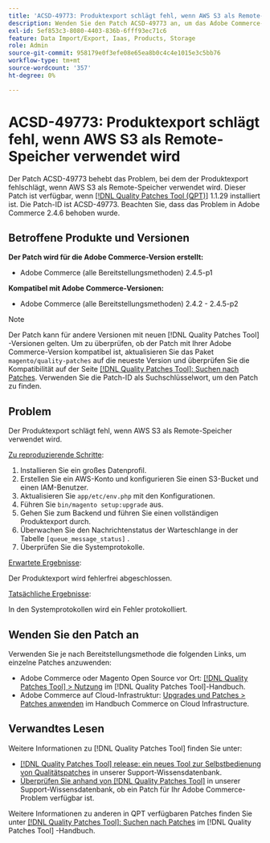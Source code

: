 ```yaml
---
title: 'ACSD-49773: Produktexport schlägt fehl, wenn AWS S3 als Remote-Speicher verwendet wird'
description: Wenden Sie den Patch ACSD-49773 an, um das Adobe Commerce-Problem zu beheben, bei dem der Produktexport fehlschlägt, wenn AWS S3 als Remote-Speicher verwendet wird.
exl-id: 5ef853c3-8080-4403-836b-6fff93ec71c6
feature: Data Import/Export, Iaas, Products, Storage
role: Admin
source-git-commit: 958179e0f3efe08e65ea8b0c4c4e1015e3c5bb76
workflow-type: tm+mt
source-wordcount: '357'
ht-degree: 0%

---
```


# ACSD-49773: Produktexport schlägt fehl, wenn AWS S3 als Remote-Speicher verwendet wird

Der Patch ACSD-49773 behebt das Problem, bei dem der Produktexport fehlschlägt, wenn AWS S3 als Remote-Speicher verwendet wird. Dieser Patch ist verfügbar, wenn [[!DNL Quality Patches Tool (QPT)]](/help/announcements/adobe-commerce-announcements/magento-quality-patches-released-new-tool-to-self-serve-quality-patches.md) 1.1.29 installiert ist. Die Patch-ID ist ACSD-49773. Beachten Sie, dass das Problem in Adobe Commerce 2.4.6 behoben wurde.

## Betroffene Produkte und Versionen

**Der Patch wird für die Adobe Commerce-Version erstellt:**

* Adobe Commerce (alle Bereitstellungsmethoden) 2.4.5-p1

**Kompatibel mit Adobe Commerce-Versionen:**

* Adobe Commerce (alle Bereitstellungsmethoden) 2.4.2 - 2.4.5-p2

>[!NOTE]
>
>Der Patch kann für andere Versionen mit neuen [!DNL Quality Patches Tool] -Versionen gelten. Um zu überprüfen, ob der Patch mit Ihrer Adobe Commerce-Version kompatibel ist, aktualisieren Sie das Paket `magento/quality-patches` auf die neueste Version und überprüfen Sie die Kompatibilität auf der Seite [[!DNL Quality Patches Tool]: Suchen nach Patches](https://experienceleague.adobe.com/tools/commerce-quality-patches/index.html). Verwenden Sie die Patch-ID als Suchschlüsselwort, um den Patch zu finden.

## Problem

Der Produktexport schlägt fehl, wenn AWS S3 als Remote-Speicher verwendet wird.

<u>Zu reproduzierende Schritte</u>:

1. Installieren Sie ein großes Datenprofil.
1. Erstellen Sie ein AWS-Konto und konfigurieren Sie einen S3-Bucket und einen IAM-Benutzer.
1. Aktualisieren Sie `app/etc/env.php` mit den Konfigurationen.
1. Führen Sie `bin/magento setup:upgrade` aus.
1. Gehen Sie zum Backend und führen Sie einen vollständigen Produktexport durch.
1. Überwachen Sie den Nachrichtenstatus der Warteschlange in der Tabelle `[queue_message_status]` .
1. Überprüfen Sie die Systemprotokolle.

<u>Erwartete Ergebnisse</u>:

Der Produktexport wird fehlerfrei abgeschlossen.

<u>Tatsächliche Ergebnisse</u>:

In den Systemprotokollen wird ein Fehler protokolliert.

## Wenden Sie den Patch an

Verwenden Sie je nach Bereitstellungsmethode die folgenden Links, um einzelne Patches anzuwenden:

* Adobe Commerce oder Magento Open Source vor Ort: [[!DNL Quality Patches Tool] > Nutzung](https://experienceleague.adobe.com/docs/commerce-operations/tools/quality-patches-tool/usage.html) im [!DNL Quality Patches Tool]-Handbuch.
* Adobe Commerce auf Cloud-Infrastruktur: [Upgrades und Patches > Patches anwenden](https://experienceleague.adobe.com/docs/commerce-cloud-service/user-guide/develop/upgrade/apply-patches.html) im Handbuch Commerce on Cloud Infrastructure.

## Verwandtes Lesen

Weitere Informationen zu [!DNL Quality Patches Tool] finden Sie unter:

* [[!DNL Quality Patches Tool] release: ein neues Tool zur Selbstbedienung von Qualitätspatches](/help/announcements/adobe-commerce-announcements/magento-quality-patches-released-new-tool-to-self-serve-quality-patches.md) in unserer Support-Wissensdatenbank.
* [Überprüfen Sie anhand von  [!DNL Quality Patches Tool]](/help/support-tools/patches-available-in-qpt-tool/check-patch-for-magento-issue-with-magento-quality-patches.md) in unserer Support-Wissensdatenbank, ob ein Patch für Ihr Adobe Commerce-Problem verfügbar ist.

Weitere Informationen zu anderen in QPT verfügbaren Patches finden Sie unter [[!DNL Quality Patches Tool]: Suchen nach Patches](https://experienceleague.adobe.com/tools/commerce-quality-patches/index.html) im [!DNL Quality Patches Tool] -Handbuch.
